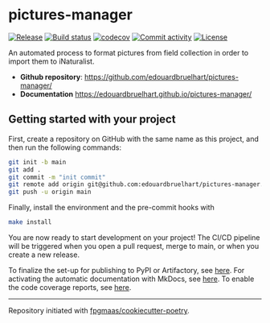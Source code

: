 # pictures-manager

[![Release](https://img.shields.io/github/v/release/edouardbruelhart/pictures-manager)](https://img.shields.io/github/v/release/edouardbruelhart/pictures-manager)
[![Build status](https://img.shields.io/github/actions/workflow/status/edouardbruelhart/pictures-manager/main.yml?branch=main)](https://github.com/edouardbruelhart/pictures-manager/actions/workflows/main.yml?query=branch%3Amain)
[![codecov](https://codecov.io/gh/edouardbruelhart/pictures-manager/branch/main/graph/badge.svg)](https://codecov.io/gh/edouardbruelhart/pictures-manager)
[![Commit activity](https://img.shields.io/github/commit-activity/m/edouardbruelhart/pictures-manager)](https://img.shields.io/github/commit-activity/m/edouardbruelhart/pictures-manager)
[![License](https://img.shields.io/github/license/edouardbruelhart/pictures-manager)](https://img.shields.io/github/license/edouardbruelhart/pictures-manager)

An automated process to format pictures from field collection in order to import them to iNaturalist.

- **Github repository**: <https://github.com/edouardbruelhart/pictures-manager/>
- **Documentation** <https://edouardbruelhart.github.io/pictures-manager/>

## Getting started with your project

First, create a repository on GitHub with the same name as this project, and then run the following commands:

```bash
git init -b main
git add .
git commit -m "init commit"
git remote add origin git@github.com:edouardbruelhart/pictures-manager.git
git push -u origin main
```

Finally, install the environment and the pre-commit hooks with

```bash
make install
```

You are now ready to start development on your project!
The CI/CD pipeline will be triggered when you open a pull request, merge to main, or when you create a new release.

To finalize the set-up for publishing to PyPI or Artifactory, see [here](https://fpgmaas.github.io/cookiecutter-poetry/features/publishing/#set-up-for-pypi).
For activating the automatic documentation with MkDocs, see [here](https://fpgmaas.github.io/cookiecutter-poetry/features/mkdocs/#enabling-the-documentation-on-github).
To enable the code coverage reports, see [here](https://fpgmaas.github.io/cookiecutter-poetry/features/codecov/).

---

Repository initiated with [fpgmaas/cookiecutter-poetry](https://github.com/fpgmaas/cookiecutter-poetry).
